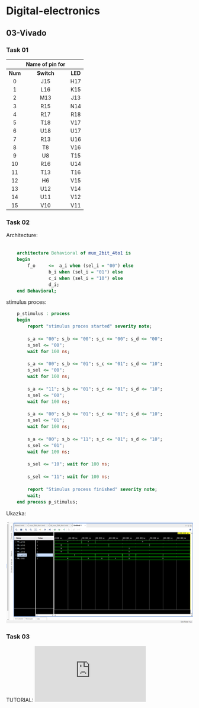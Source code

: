 # Digital-electronics

## 03-Vivado

### Task 01


| | **Name of pin for** | |
| :-: | :-: | :-: |
| **Num** | **Switch** |  **LED**  |
| 0 | J15 | H17 |
| 1 | L16 | K15 |
| 2 | M13 | J13 |
| 3 | R15 | N14 |
| 4 | R17 | R18 |
| 5 | T18 | V17 |
| 6 | U18 | U17 |
| 7 | R13 | U16 |
| 8 | T8 | V16 |
| 9 | U8 | T15 |
| 10 | R16 | U14 |
| 11 | T13 | T16 |
| 12 | H6 | V15 |
| 13 | U12 | V14 |
| 14 | U11 | V12 |
| 15 | V10 | V11 |

### Task 02

Architecture:
```VHDL

    architecture Behavioral of mux_2bit_4to1 is
    begin
        f_o     <=  a_i when (sel_i = "00") else
                b_i when (sel_i = "01") else
                c_i when (sel_i = "10") else
                d_i;
    end Behavioral;

```


stimulus proces:

```VHDL
    p_stimulus : process
    begin
        report "stimulus proces started" severity note;
        
        s_a <= "00"; s_b <= "00"; s_c <= "00"; s_d <= "00";
        s_sel <= "00"; 
        wait for 100 ns;
        
        s_a <= "00"; s_b <= "01"; s_c <= "01"; s_d <= "10";
        s_sel <= "00"; 
        wait for 100 ns;
        
        s_a <= "11"; s_b <= "01"; s_c <= "01"; s_d <= "10";
        s_sel <= "00"; 
        wait for 100 ns;
        
        s_a <= "00"; s_b <= "01"; s_c <= "01"; s_d <= "10";
        s_sel <= "01"; 
        wait for 100 ns;
        
        s_a <= "00"; s_b <= "11"; s_c <= "01"; s_d <= "10";
        s_sel <= "01"; 
        wait for 100 ns;
        
        s_sel <= "10"; wait for 100 ns;
        
        s_sel <= "11"; wait for 100 ns;
        
        report "Stimulus process finished" severity note;
        wait;
    end process p_stimulus;
```
Ukazka:

![alt text](https://github.com/jan-pelka/Digital-electronics/blob/main/Labs/03-vivado/TASK2.png "Logo Title Text 1")



### Task 03
TUTORIAL:
![naleznete ZDE](https://github.com/jan-pelka/Digital-electronics/blob/main/Labs/03-vivado/TUTORIAL/DE1%20CV3%20TUTORIAL.pdf "Logo Title Text 1")

